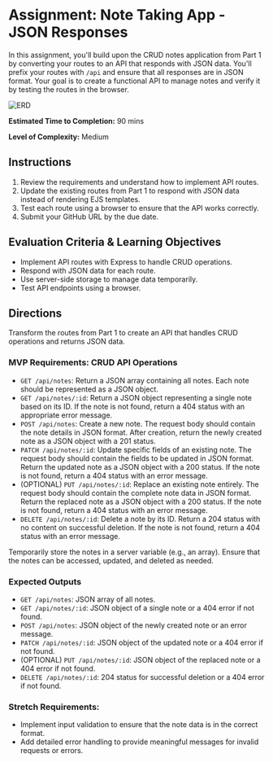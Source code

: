 # Assignment: Note Taking App - JSON Responses

In this assignment, you'll build upon the CRUD notes application from Part 1 by converting your routes to an API that responds with JSON data. You'll prefix your routes with `/api` and ensure that all responses are in JSON format. Your goal is to create a functional API to manage notes and verify it by testing the routes in the browser.

![ERD](../assets/Note%20Taking%20App.png)

**Estimated Time to Completion:** 90 mins

**Level of Complexity:** Medium

## Instructions
1. Review the requirements and understand how to implement API routes.
2. Update the existing routes from Part 1 to respond with JSON data instead of rendering EJS templates.
3. Test each route using a browser to ensure that the API works correctly.
4. Submit your GitHub URL by the due date.

## Evaluation Criteria & Learning Objectives
- Implement API routes with Express to handle CRUD operations.
- Respond with JSON data for each route.
- Use server-side storage to manage data temporarily.
- Test API endpoints using a browser.

## Directions
Transform the routes from Part 1 to create an API that handles CRUD operations and returns JSON data.

### MVP Requirements: CRUD API Operations
- `GET /api/notes`: Return a JSON array containing all notes. Each note should be represented as a JSON object.
- `GET /api/notes/:id`: Return a JSON object representing a single note based on its ID. If the note is not found, return a 404 status with an appropriate error message.
- `POST /api/notes`: Create a new note. The request body should contain the note details in JSON format. After creation, return the newly created note as a JSON object with a 201 status.
- `PATCH /api/notes/:id`: Update specific fields of an existing note. The request body should contain the fields to be updated in JSON format. Return the updated note as a JSON object with a 200 status. If the note is not found, return a 404 status with an error message.
- (OPTIONAL) `PUT /api/notes/:id`: Replace an existing note entirely. The request body should contain the complete note data in JSON format. Return the replaced note as a JSON object with a 200 status. If the note is not found, return a 404 status with an error message.
- `DELETE /api/notes/:id`: Delete a note by its ID. Return a 204 status with no content on successful deletion. If the note is not found, return a 404 status with an error message.

Temporarily store the notes in a server variable (e.g., an array). Ensure that the notes can be accessed, updated, and deleted as needed.

### Expected Outputs
- `GET /api/notes`: JSON array of all notes.
- `GET /api/notes/:id`: JSON object of a single note or a 404 error if not found.
- `POST /api/notes`: JSON object of the newly created note or an error message.
- `PATCH /api/notes/:id`: JSON object of the updated note or a 404 error if not found.
- (OPTIONAL) `PUT /api/notes/:id`: JSON object of the replaced note or a 404 error if not found.
- `DELETE /api/notes/:id`: 204 status for successful deletion or a 404 error if not found.

### Stretch Requirements:
- Implement input validation to ensure that the note data is in the correct format.
- Add detailed error handling to provide meaningful messages for invalid requests or errors.

